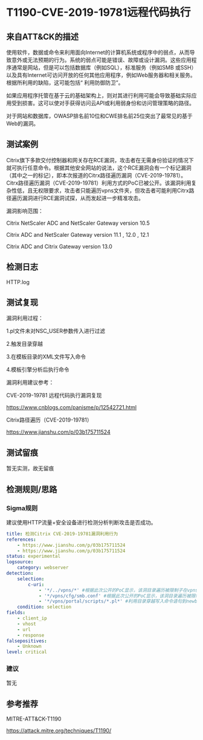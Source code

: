 # T1190-CVE-2019-19781远程代码执行

## 来自ATT&CK的描述

使用软件，数据或命令来利用面向Internet的计算机系统或程序中的弱点，从而导致意外或无法预期的行为。系统的弱点可能是错误、故障或设计漏洞。这些应用程序通常是网站，但是可以包括数据库（例如SQL），标准服务（例如SMB 或SSH）以及具有Internet可访问开放的任何其他应用程序，例如Web服务器和相关服务。根据所利用的缺陷，这可能包括“ 利用防御防卫”。

如果应用程序托管在基于云的基础架构上，则对其进行利用可能会导致基础实际应用受到损害。这可以使对手获得访问云API或利用弱身份和访问管理策略的路径。

对于网站和数据库，OWASP排名前10位和CWE排名前25位突出了最常见的基于Web的漏洞。

## 测试案例

Citrix旗下多款交付控制器和网关存在RCE漏洞，攻击者在无需身份验证的情况下就可执行任意命令。根据其他安全网站的说法，这个RCE漏洞会有一个标记漏洞（其中之一的标记），即本次报道的Citrx路径遍历漏洞（CVE-2019-19781）。Citrx路径遍历漏洞（CVE-2019-19781）利用方式的PoC已被公开。该漏洞利用复杂性低，且无权限要求，攻击者只能遍历vpns文件夹，但攻击者可能利用Citrx路径遍历漏洞进行RCE漏洞试探，从而发起进一步精准攻击。

漏洞影响范围：

Citrix NetScaler ADC and NetScaler Gateway version 10.5

Citrix ADC and NetScaler Gateway version 11.1 , 12.0 , 12.1

Citrix ADC and Citrix Gateway version 13.0

## 检测日志

HTTP.log

## 测试复现

漏洞利用过程：

1.pl文件未对NSC_USER参数传入进行过滤

2.触发目录穿越

3.在模板目录的XML文件写入命令

4.模板引擎分析后执行命令

漏洞利用建议参考：

CVE-2019-19781 远程代码执行漏洞复现

<https://www.cnblogs.com/panisme/p/12542721.html>

Citrix路径遍历（CVE-2019-19781）

<https://www.jianshu.com/p/03b175711524>

## 测试留痕

暂无实测，故无留痕

## 检测规则/思路

### Sigma规则

建议使用HTTP流量+安全设备进行检测分析判断攻击是否成功。

```yml
title: 检测Citrix CVE-2019-19781漏洞利用行为
references:
    - https://www.jianshu.com/p/03b175711524
    - https://www.jianshu.com/p/03b175711524
status: experimental
logsource:
    category: webserver
detection:
    selection:
        c-uri: 
            - '*/../vpns/*' #根据此次公开的PoC显示，该洞目录遍历被限制子在vpns文件夹下，任意用户可通过HTTP请求直接访问该目录下的文件。
            - '*/vpns/cfg/smb.conf' #根据此次公开的PoC显示，该洞目录遍历被限制子在vpns文件夹下，任意用户可通过HTTP请求直接访问该目录下的文件。
            - '*/vpns/portal/scripts/*.pl*' #利用目录穿越写入命令语句到newbm.pl文件中
    condition: selection
fields:
    - client_ip
    - vhost
    - url
    - response
falsepositives:
    - Unknown
level: critical
```

### 建议

暂无

## 参考推荐

MITRE-ATT&CK-T1190

<https://attack.mitre.org/techniques/T1190/>
